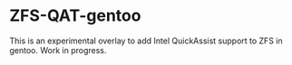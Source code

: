 # ZFS-QAT-gentoo
This is an experimental overlay to add Intel QuickAssist support to ZFS in gentoo. Work in progress.
